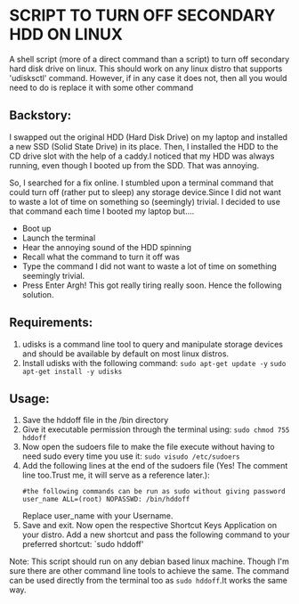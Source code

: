 # SCRIPT TO TURN OFF SECONDARY HDD ON LINUX

A shell script (more of a direct command than a script) to turn off secondary hard disk drive on linux.
This should work on any linux distro that supports 'udisksctl' command. However, if in any case it does not, then all you would need to do is replace it with some other command

## Backstory:

I swapped out the original HDD (Hard Disk Drive) on my laptop and installed a new SSD (Solid State Drive) in its place. Then, I installed the HDD to the CD drive slot with the help of a caddy.I noticed that my HDD was always running, even though I booted up from the SDD. That was annoying.

So, I searched for a fix online. I stumbled upon a terminal command that could turn off (rather put to sleep) any storage device.Since I did not want to waste a lot of time on something so (seemingly) trivial. I decided to use that command each time I booted my laptop but....
  - Boot up
  - Launch the terminal
  - Hear the annoying sound of the HDD spinning
  - Recall what the command to turn it off was
  - Type the command  I did not want to waste a lot of time on something seemingly trivial.
  - Press Enter
Argh! This got really tiring really soon. Hence the following solution.

## Requirements:

1. udisks is a command line tool to query and manipulate storage devices and should be available by default on most linux distros. 
2. Install udisks with the following command:
    `sudo apt-get update -y`
    `sudo apt-get install -y udisks`

## Usage:

1. Save the hddoff file in the /bin directory
2. Give it executable permission through the terminal using:
    `sudo chmod 755 hddoff`
3. Now open the sudoers file to make the file execute without having to need sudo every time you use it:
    `sudo visudo /etc/sudoers`
4. Add the following lines at the end of the sudoers file (Yes! The comment line too.Trust me, it will serve as a reference later.):
    ```
    #the following commands can be run as sudo without giving password
    user_name ALL=(root) NOPASSWD: /bin/hddoff
    ```
    Replace user_name with your Username.
5. Save and exit. Now open the respective Shortcut Keys Application on your distro. Add a new shortcut and pass the following command to your preferred shortcut:
    `sudo hddoff'

Note: This script should run on any debian based linux machine. Though I'm sure there are other command line tools to achieve the same.
The command can be used directly from the terminal too as `sudo hddoff`.It works the same way.
